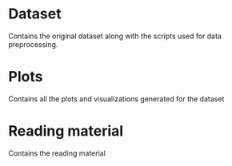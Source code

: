 # Dataset
Contains the original dataset along with the scripts used for data preprocessing.

# Plots
Contains all the plots and visualizations generated for the dataset

# Reading material
Contains the reading material